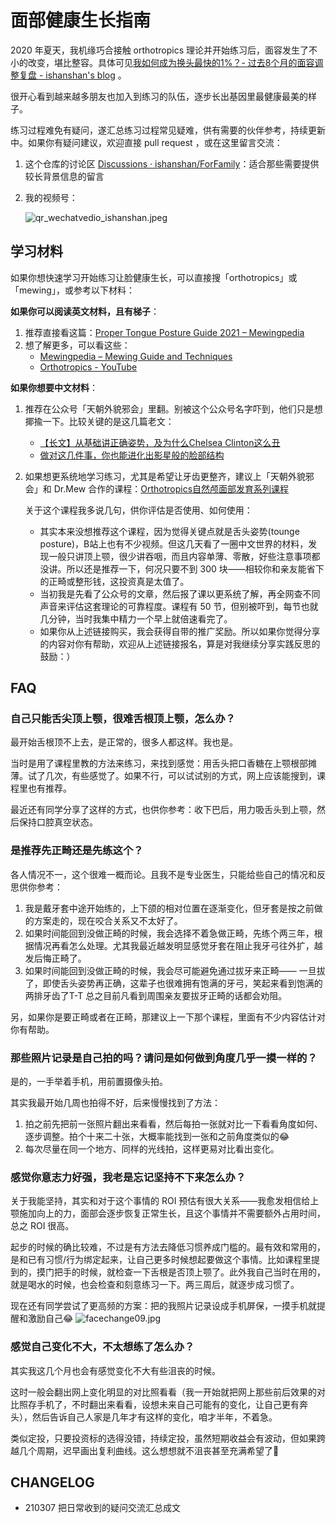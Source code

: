 # 面部健康生长指南



2020 年夏天，我机缘巧合接触 orthotropics 理论并开始练习后，面容发生了不小的改变，堪比整容。具体可见[我如何成为换头最快的1%？- 过去8个月的面容调整复盘 - ishanshan's blog](https://ishanshan.im/selfedu/tool/ReviewFacialGrowth) 。

很开心看到越来越多朋友也加入到练习的队伍，逐步长出基因里最健康最美的样子。

练习过程难免有疑问，遂汇总练习过程常见疑难，供有需要的伙伴参考，持续更新中。如果你有疑问建议，欢迎直接 pull request ，或在这里留言交流：
1. 这个仓库的讨论区 [Discussions · ishanshan/ForFamily](https://github.com/ishanshan/ForFamily/discussions)：适合那些需要提供较长背景信息的留言
2. 我的视频号：
    
    ![qr_wechatvedio_ishanshan.jpeg](http://ishanshan.zoomquiet.top/share/qr_wechatvedio_ishanshan.jpeg?imageView2/2/w/200)





## 学习材料

如果你想快速学习开始练习让脸健康生长，可以直接搜「orthotropics」或 「mewing」，或参考以下材料：

**如果你可以阅读英文材料，且有梯子**：
1. 推荐直接看这篇：[Proper Tongue Posture Guide 2021 – Mewingpedia](https://mewingpedia.com/proper-tongue-posture-guide/)
2. 想了解更多，可以看这些：
    * [Mewingpedia – Mewing Guide and Techniques](https://mewingpedia.com/)
    * [Orthotropics - YouTube](https://www.youtube.com/channel/UC6eh59CVGAMTjxo6q9gCMZA)

**如果你想要中文材料**：
1. 推荐在公众号「天朝外貌邪会」里翻。别被这个公众号名字吓到，他们只是想揶揄一下。比较关键的是这几篇老文：
    * [【长文】从基础讲正确姿势，及为什么Chelsea Clinton这么丑](https://mp.weixin.qq.com/s/4MsuWmoZOSn5pvzxpCYO2w)
    * [做对这几件事，你也能进化出影星般的脸部结构](https://mp.weixin.qq.com/s/tuGy2msDLgrx0g5LZcPR5g)
2. 如果想更系统地学习练习，尤其是希望让牙齿更整齐，建议上「天朝外貌邪会」和 Dr.Mew 合作的课程：[Orthotropics自然颅面部发育系列课程](https://j.youzan.com/5VX3J2)

    关于这个课程我多说几句，供你评估是否使用、如何使用：
    * 其实本来没想推荐这个课程，因为觉得关键点就是舌头姿势(tounge posture)，B站上也有不少视频。但这几天看了一圈中文世界的材料，发现一般只讲顶上颚，很少讲吞咽，而且内容单薄、零散，好些注意事项都没讲。所以还是推荐一下，何况只要不到 300 块——相较你和亲友能省下的正畸或整形钱，这投资真是太值了。
    * 当初我是先看了公众号的文章，然后报了课以更系统了解，再全网查不同声音来评估这套理论的可靠程度。课程有 50 节，但别被吓到，每节也就几分钟，当时我集中精力一个早上就倍速看完了。
    * 如果你从上述链接购买，我会获得自带的推广奖励。所以如果你觉得分享的内容对你有帮助，欢迎从上述链接报名，算是对我继续分享实践反思的鼓励：）



## FAQ


### 自己只能舌尖顶上颚，很难舌根顶上颚，怎么办？

最开始舌根顶不上去，是正常的，很多人都这样。我也是。

当时是用了课程里教的方法来练习，来找到感觉：用舌头把口香糖在上颚根部摊薄。试了几次，有些感觉了。如果不行，可以试试别的方式，网上应该能搜到，课程里也有推荐。

最近还有同学分享了这样的方式，也供你参考：收下巴后，用力吸舌头到上颚，然后保持口腔真空状态。


### 是推荐先正畸还是先练这个？

各人情况不一，这个很难一概而论。且我不是专业医生，只能给些自己的情况和反思供你参考：

1. 我是戴牙套中途开始练的，上下颌的相对位置在逐渐变化，但牙套是按之前做的方案走的，现在咬合关系又不太好了。
2. 如果时间能回到没做正畸的时候，我会选择不着急做正畸，先练个两三年，根据情况再看怎么处理。尤其我最近越发明显感觉牙套在阻止我牙弓往外扩，越发后悔正畸了。
3. 如果时间能回到没做正畸的时候，我会尽可能避免通过拔牙来正畸—— 一旦拔了，即使舌头姿势再正确，这辈子也很难拥有饱满的牙弓，笑起来看到饱满的两排牙齿了T-T 总之目前凡看到周围亲友要拔牙正畸的话都会劝阻。

另，如果你是要正畸或者在正畸，那建议上一下那个课程，里面有不少内容估计对你有帮助。

### 那些照片记录是自己拍的吗？请问是如何做到角度几乎一摸一样的？

是的，一手举着手机，用前置摄像头拍。

其实我最开始几周也拍得不好，后来慢慢找到了方法：
1. 拍之前先把前一张照片翻出来看看，然后每拍一张就对比一下看看角度如何、逐步调整。拍个十来二十张，大概率能找到一张和之前角度类似的😂
2. 每次尽量在同一个地方、同样的光线拍，这样更易对比看出变化。

### 感觉你意志力好强，我老是忘记坚持不下来怎么办？

关于我能坚持，其实和对于这个事情的 ROI 预估有很大关系——我愈发相信给上颚施加向上的力，面部会逐步恢复正常生长，且这个事情并不需要额外占用时间，总之 ROI 很高。

起步的时候的确比较难，不过是有方法去降低习惯养成门槛的。最有效和常用的，是和已有习惯/行为绑定起来，让自己更多时候想起要做这个事情。比如课程里提到的，摸门把手的时候，就检查一下舌根是否顶上颚了。此外我自己当时在用的，就是喝水的时候，也会检查和刻意练习一下。两三周后，就逐步成习惯了。

现在还有同学尝试了更高频的方案：把的我照片记录设成手机屏保，一摸手机就提醒和激励自己😂
![facechange09.jpg](http://ishanshan.zoomquiet.top/share/facechange09.jpg?imageView2/2/w/400)

### 感觉自己变化不大，不太想练了怎么办？

其实我这几个月也会有感觉变化不大有些沮丧的时候。

这时一般会翻出网上变化明显的对比照看看（我一开始就把网上那些前后效果的对比照存手机了，不时翻出来看看，设想未来自己可能有的变化，让自己更有奔头），然后告诉自己人家是几年才有这样的变化，咱才半年，不着急。

类似定投，只要投资标的选得没错，持续定投，虽然短期收益会有波动，但如果跨越几个周期，迟早画出复利曲线。这么想想就不沮丧甚至充满希望了👻


## CHANGELOG 

- 210307 把日常收到的疑问交流汇总成文